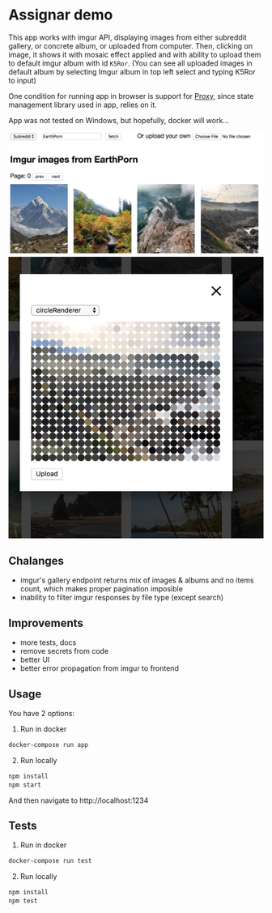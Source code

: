 # Assignar demo

This app works with imgur API, displaying images from either subreddit gallery, or concrete album, or uploaded from computer. Then, clicking on image, it shows it with mosaic effect applied and with ability to upload them to default imgur album with id `K5Ror`. (You can see all uploaded images in default album by selecting Imgur album in top left select and typing K5Ror to input)

One condition for running app in browser is support for [Proxy](https://developer.mozilla.org/en-US/docs/Web/JavaScript/Reference/Global_Objects/Proxy), since state
management library used in app, relies on it.

App was not tested on Windows, but hopefully, docker will work...

![homepage](https://raw.githubusercontent.com/mkatrenik/assignar/master/assets/hp.png)
![mosaic](https://raw.githubusercontent.com/mkatrenik/assignar/master/assets/mosaic.png)

## Chalanges

* imgur's gallery endpoint returns mix of images & albums and no items count, which makes proper pagination imposible
* inability to filter imgur responses by file type (except search)

## Improvements

* more tests, docs
* remove secrets from code
* better UI
* better error propagation from imgur to frontend

## Usage

You have 2 options:

1.  Run in docker

```bash
docker-compose run app
```

2.  Run locally

```bash
npm install
npm start
```

And then navigate to http://localhost:1234

## Tests

1.  Run in docker

```bash
docker-compose run test
```

2.  Run locally

```bash
npm install
npm test
```
